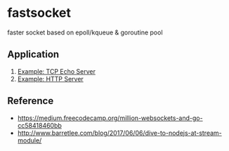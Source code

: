 # fastsocket

faster socket based on epoll/kqueue & goroutine pool

## Application

1. [Example: TCP Echo Server](https://github.com/faceair/fastsocket/blob/master/example/fastecho/main.go)
1. [Example: HTTP Server](https://github.com/faceair/fastsocket/blob/master/example/fasthttp/)

## Reference
* https://medium.freecodecamp.org/million-websockets-and-go-cc58418460bb
* http://www.barretlee.com/blog/2017/06/06/dive-to-nodejs-at-stream-module/
